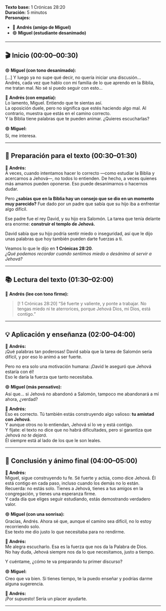 **Texto base:** 1 Crónicas 28:20  
**Duración:** 5 minutos  
**Personajes:**  
- 🔵 **Andrés (amigo de Miguel)**  
- 🟢 **Miguel (estudiante desanimado)**

---

## 🎬 Inicio (00:00–00:30)

🟢 **Miguel (con tono desanimado):**  
[...] Y luego ya no supe qué decir, no quería iniciar una discusión...  
Andrés, cada vez que hablo con mi familia de lo que aprendo en la Biblia, me tratan mal. No sé si puedo seguir con esto…

🔵 **Andrés (con empatía):**  
Lo lamento, Miguel. Entiendo que te sientas así.  
La oposición duele, pero no significa que estés haciendo algo mal. Al contrario, muestra que estás en el camino correcto.  
Y la Biblia tiene palabras que te pueden animar. ¿Quieres escucharlas?

🟢 **Miguel:**  
Sí, me interesa.

---

## 📖 Preparación para el texto (00:30–01:30)

🔵 **Andrés:**  
A veces, cuando intentamos hacer lo correcto —como estudiar la Biblia y acercarnos a Jehová—, no todos lo entienden. 
De hecho, a veces quienes más amamos pueden oponerse. Eso puede desanimarnos o hacernos dudar.  

Pero **¿sabías que en la Biblia hay un consejo que se dio en un momento muy parecido?** 
Fue dado por un padre que sabía que su hijo iba a enfrentar algo difícil.

Ese padre fue el rey David, y su hijo era Salomón. 
La tarea que tenía delante era enorme: **construir el templo de Jehová.**  

David sabía que su hijo podría sentir miedo o inseguridad, así que le dijo unas palabras que hoy también pueden darte fuerzas a ti.

Veamos lo que le dijo en **1 Crónicas 28:20**.  
*¿Qué podemos recordar cuando sentimos miedo o desánimo al servir a Jehová?*

---

## 📚 Lectura del texto (01:30–02:00)

🔵 **Andrés (lee con tono firme):**  
> [! 1 Crónicas 28:20]
> “Sé fuerte y valiente, y ponte a trabajar. No tengas miedo ni te aterrorices, porque Jehová Dios, mi Dios, está contigo.”

---

## 💡 Aplicación y enseñanza (02:00–04:00)

🔵 **Andrés:**  
¡Qué palabras tan poderosas! David sabía que la tarea de Salomón sería difícil, y por eso lo animó a ser fuerte.  

Pero no era solo una motivación humana: ¡David le aseguró que Jehová estaría con él!  
Eso le daría la fuerza que tanto necesitaba.

🟢 **Miguel (más pensativo):**  
Así que… si Jehová no abandonó a Salomón, tampoco me abandonará a mí ahora, ¿verdad?

🔵 **Andrés:**  
Eso es correcto. Tú también estás construyendo algo valioso: **tu amistad con Jehová**.  
Y aunque otros no lo entiendan, Jehová sí lo ve y está contigo.  
Y fíjate: el texto no dice que no habrá dificultades, pero sí garantiza que Jehová *no te dejará*.  
Él siempre está al lado de los que le son leales.

---

## 🏁 Conclusión y ánimo final (04:00–05:00)

🔵 **Andrés:**  
Miguel, sigue construyendo tu fe. Sé fuerte y actúa, como dice Jehová. Él está contigo en cada paso, incluso cuando los demás no lo están.  
Recuerda: no estás solo. Tienes a Jehová, tienes a tus amigos en la congregación, y tienes una esperanza firme.  
Y cada día que eliges seguir estudiando, estás demostrando verdadero valor.

🟢 **Miguel (con una sonrisa):**  
Gracias, Andrés. Ahora sé que, aunque el camino sea difícil, no lo estoy recorriendo solo.  
Ese texto me dio justo lo que necesitaba para no rendirme.

🔵 **Andrés:**  
Me alegra escucharlo. Esa es la fuerza que nos da la Palabra de Dios.  
No hay duda, Jehová siempre nos da lo que necesitamos, justo a tiempo.  

Y cuéntame, ¿cómo te va preparando tu primer discurso?

🟢 **Miguel:**  
Creo que va bien. Si tienes tiempo, te la puedo enseñar y podrías darme alguna sugerencia.

🔵 **Andrés:**  
¡Por supuesto! Sería un placer ayudarte.

---
